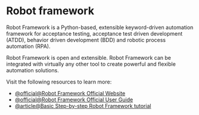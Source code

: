 # Robot framework

Robot Framework is a Python-based, extensible keyword-driven automation framework for acceptance testing, acceptance test driven development (ATDD), behavior driven development (BDD) and robotic process automation (RPA).

Robot Framework is open and extensible. Robot Framework can be integrated with virtually any other tool to create powerful and flexible automation solutions.

Visit the following resources to learn more:

- [@official@Robot Framework Official Website](https://robotframework.org/)
- [@official@Robot Framework Official User Guide](https://robotframework.org/robotframework/latest/RobotFrameworkUserGuide.html)
- [@article@Basic Step-by-step Robot Framework tutorial](https://medium.com/swlh/robot-framework-the-basics-dfeadc025bea)